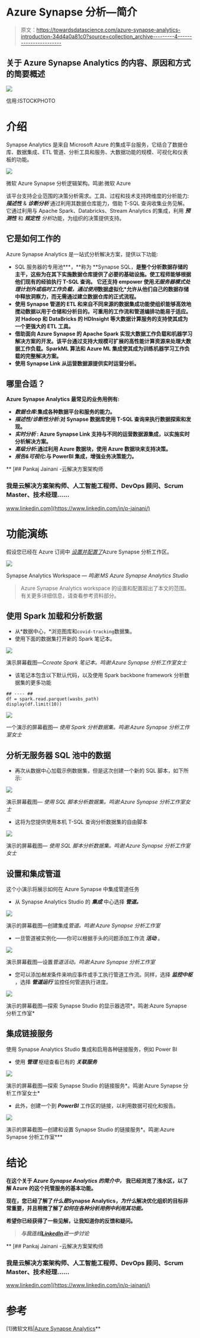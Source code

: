 # Azure Synapse 分析—简介

> 原文：<https://towardsdatascience.com/azure-synapse-analytics-introduction-34d4a0a81c0?source=collection_archive---------4----------------------->

## 关于 Azure Synapse Analytics 的内容、原因和方式的简要概述

![](img/b765959285292a5756d2d9efd9d8133e.png)

信用:ISTOCKPHOTO

# 介绍

Synapse Analytics 是来自 Microsoft Azure 的集成平台服务，它结合了数据仓库、数据集成、ETL 管道、分析工具和服务、大数据功能的规模、可视化和仪表板的功能。

![](img/9becd10213696837ada0ea4014896b00.png)

微软 Azure Synapse 分析逻辑架构。鸣谢:微软 Azure

该平台支持企业范围的决策分析需求。工具、过程和技术支持跨维度的分析能力: ***描述性*** & ***诊断分析*** 通过利用其数据仓库能力，借助 T-SQL 查询收集业务见解。它通过利用与 Apache Spark、Databricks、Stream Analytics 的集成，利用 ***预测性*** 和 ***规定性*** *分析*功能，为组织的决策提供支持。

## 它是如何工作的

Azure Synapse Analytics 是一站式分析解决方案，提供以下功能:

*   SQL 服务器的专用池***，**称为 **Synapse SQL，**是整个分析数据存储的主干，这些为在其下实施数据仓库提供了必要的基础设施。使工程师能够根据他们现有的经验执行 T-SQL 查询。
    它还支持 empower 使用*无服务器模式处理计划外或临时工作负载，通过使用*数据虚拟化*允许从他们自己的数据存储中释放洞察力，而无需通过建立数据仓库的正式流程。**
*   **使用 **Synapse 管道**的 ETL 和来自不同来源的数据集成功能使组织能够高效地搅动数据以用于仓储和分析目的。可重用的工作流和管道编排功能易于适应。对 Hadoop 和 DataBricks 的 HDInsight 等大数据计算服务的支持使其成为一个更强大的 ETL 工具。**
*   **借助面向 Azure Synapse 的 **Apache Spark** 实现大数据工作负载和机器学习解决方案的开发。该平台通过支持大规模可扩展的高性能计算资源来处理大数据工作负载。SparkML 算法和 Azure ML 集成使其成为训练机器学习工作负载的完整解决方案。**
*   **使用 **Synapse Link** 从运营数据源提供实时运营分析。**

## **哪里合适？**

**Azure Synapse Analytics 最常见的业务用例有:**

*   ***数据仓库*:集成各种数据平台和服务的能力。**
*   ***描述性/诊断性分析*:对 Synapse 数据库使用 T-SQL 查询来执行数据探索和发现。**
*   ***实时分析* : Azure Synapse Link 支持与不同的运营数据源集成，以实施实时分析解决方案。**
*   ***高级分析*:通过利用 Azure 数据块，使用 Azure 数据块来支持决策。**
*   ***报告&可视化*:与 PowerBI 集成，增强业务决策能力。**

**[](https://www.linkedin.com/in/p-jainani/) [## Pankaj Jainani -云解决方案架构师

### 我是云解决方案架构师、人工智能工程师、DevOps 顾问、Scrum Master、技术经理……

www.linkedin.com](https://www.linkedin.com/in/p-jainani/) 

# 功能演练

假设您已经在 Azure 订阅中 [*设置并配置了*](https://docs.microsoft.com/en-in/azure/synapse-analytics/get-started-create-workspace)Azure Synapse 分析工作区。

![](img/a11578b084b4583470387dc79e8d892d.png)

Synapse Analytics Workspace — *鸣谢:MS Azure Synapse Analytics Studio*

> Azure Synapse Analytics workspace 的设置和配置超出了本文的范围。有关更多详细信息，请查看参考资料部分。

## 使用 Spark 加载和分析数据

*   从*数据中心，*浏览图库和`covid-tracking`数据集。
*   使用下面的数据集打开新的 Spark 笔记本。

![](img/794625f4caabff57767ef5c5b71a21ea.png)

演示屏幕截图—C*create Spark 笔记本。鸣谢:Azure Synapse 分析工作室女士*

*   该笔记本包含以下默认代码，以及使用 Spark backbone framework 分析数据集的更多功能

```
## ---- ##
df = spark.read.parquet(wasbs_path)
display(df.limit(10))
```

![](img/7069a0763b65acc0ef93f5b8c7e8c218.png)

一个演示的屏幕截图— *使用 Spark 分析数据集。鸣谢:Azure Synapse 分析工作室女士*

## 分析无服务器 SQL 池中的数据

*   再次从数据中心加载示例数据集，但是这次创建一个新的 SQL 脚本，如下所示:

![](img/35447ec6458ded1b080f10beaebf3f18.png)

演示屏幕截图— *使用 SQL 脚本分析数据集。鸣谢:Azure Synapse 分析工作室女士*

*   这将为您提供使用本机 T-SQL 查询分析数据集的自由脚本

![](img/f80c543432da3851287d0b4a37bc3692.png)

演示的屏幕截图— *使用 SQL 脚本分析数据集。鸣谢:Azure Synapse 分析工作室女士*

## 设置和集成管道

这个小演示将展示如何在 Azure Synapse 中集成管道任务

*   从 Synapse Analytics Studio 的 ***集成*** 中心选择 ***管道。***

![](img/2e9d036a642d64b811bf2a9e51e5af1e.png)

演示的屏幕截图—创建集成*管道。鸣谢:Azure Synapse 分析工作室*

*   一旦管道被实例化——你可以根据手头的问题添加工作流 ***活动*** 。

![](img/afe1b0eb290a966e3de61131deab03ca.png)

演示屏幕截图—设置*管道活动。鸣谢:Azure Synapse 分析工作室*

*   您可以添加*触发*条件来响应事件或手工执行管道工作流。同样，选择 ***监控中枢*** ，选择 ***管道运行*** 监控任何管道执行进度。

![](img/2c560a4adace70d549fa9c87114f7924.png)

演示的屏幕截图—探索 Synapse Studio 的显示器选项*。鸣谢:Azure Synapse 分析工作室*

## 集成链接服务

使用 Synapse Analytics Studio 集成和启用各种链接服务，例如 Power BI

*   使用 ***管理*** 枢纽查看已有的 ***关联服务***

![](img/fe267ec5cf1b6301951df8782fd10488.png)

演示的屏幕截图—探索 Synapse Studio 的链接服务*。鸣谢:Azure Synapse 分析工作室女士*

*   此外，创建一个到 ***PowerBI*** 工作区的链接，以利用数据可视化和报告。

![](img/c453623fa2ab9dcd73615cf5d2699d89.png)

演示的屏幕截图—创建和设置 Synapse Studio 的链接服务*。鸣谢:Azure Synapse 分析工作室*** 

# **结论**

**在这个关于 ***Azure Synapse Analytics 的简介中，*** 我已经浏览了浅水区，以了解 Azure 的这个托管服务的基本功能。**

**现在，您已经了解了*什么是*Synapse Analytics，*为什么*解决优化组织的目标非常重要，并且稍微了解了*如何在各种分析用例中利用其功能。***

**希望你已经获得了一些见解，让我知道你的反馈和疑问。**

> ***与我连线*[***LinkedIn***](https://www.linkedin.com/in/p-jainani/)*进一步讨论***

**[](https://www.linkedin.com/in/p-jainani/) [## Pankaj Jainani -云解决方案架构师

### 我是云解决方案架构师、人工智能工程师、DevOps 顾问、Scrum Master、技术经理……

www.linkedin.com](https://www.linkedin.com/in/p-jainani/) 

# 参考

[1]微软文档|[Azure Synapse Analytics](https://docs.microsoft.com/en-in/azure/synapse-analytics/overview-what-is)**